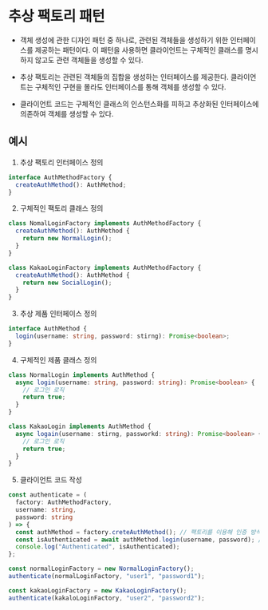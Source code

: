 # 추상 팩토리 패턴

- 객체 생성에 관한 디자인 패턴 중 하나로, 관련된 객체들을 생성하기 위한 인터페이스를 제공하는 패턴이다. 이 패턴을 사용하면 클라이언트는 구체적인 클래스를 명시하지 않고도 관련 객체들을 생성할 수 있다.

- 추상 팩토리는 관련된 객체들의 집합을 생성하는 인터페이스를 제공한다. 클라이언트는 구체적인 구현을 몰라도 인터페이스를 통해 객체를 생성할 수 있다.

- 클라이언트 코드는 구체적인 클래스의 인스턴스화를 피하고 추상화된 인터페이스에 의존하여 객체를 생성할 수 있다.

## 예시

1. 추상 팩토리 인터페이스 정의

```ts
interface AuthMethodFactory {
  createAuthMethod(): AuthMethod;
}
```

2. 구체적인 팩토리 클래스 정의

```ts
class NomalLoginFactory implements AuthMethodFactory {
  createAuthMethod(): AuthMethod {
    return new NormalLogin();
  }
}

class KakaoLoginFactory implements AuthMethodFactory {
  createAuthMethod(): AuthMethod {
    return new SocialLogin();
  }
}
```

3. 추상 제품 인터페이스 정의

```ts
interface AuthMethod {
  login(username: string, password: stirng): Promise<boolean>;
}
```

4. 구체적인 제품 클래스 정의

```ts
class NormalLogin implements AuthMethod {
  async login(username: string, password: string): Promise<boolean> {
    // 로그인 로직
    return true;
  }
}

class KakaoLogin implements AuthMethod {
  async logain(username: stirng, passworkd: string): Promise<boolean> {
    // 로그인 로직
    return true;
  }
}
```

5. 클라이언트 코드 작성

```ts
const authenticate = (
  factory: AuthMethodFactory,
  username: string,
  password: string
) => {
  const authMethod = factory.creteAuthMethod(); // 팩토리를 이용해 인증 방식 객체 생성
  const isAuthenticated = await authMethod.login(username, password); // 생성된 객체로 로그인 시도
  console.log("Authenticated", isAuthenticated);
};

const normalLoginFactory = new NormalLoginFactory();
authenticate(normalLoginFactory, "user1", "password1");

const kakaoLoginFactory = new KakaoLoginFactory();
authenticate(kakaloLoginFactory, "user2", "password2");
```
